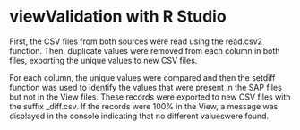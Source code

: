 # viewValidation with R Studio

First, the CSV files from both sources were read using the read.csv2 function. Then, duplicate values ​​were removed from each column in both files, exporting the unique values ​​to new CSV files.

For each column, the unique values ​​were compared and then the setdiff function was used to identify the values ​​that were present in the SAP files but not in the View files. These records were exported to new CSV files with the suffix _diff.csv. If the records were 100% in the View, a message was displayed in the console indicating that no different values ​​were found.
